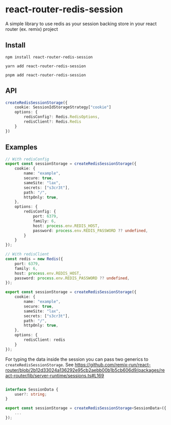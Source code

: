 # react-router-redis-session

A simple library to use redis as your session backing store in your react router (ex. remix) project

## Install

`npm install react-router-redis-session`

`yarn add react-router-redis-session`

`pnpm add react-router-redis-session`

## API

```ts
createRedisSessionStorage({
    cookie: SessionIdStorageStrategy["cookie"]
    options: {
        redisConfig?: Redis.RedisOptions,
        redisClient?: Redis.Redis
    }
})
```

## Examples

```ts
// With redisConfig
export const sessionStorage = createRedisSessionStorage({
    cookie: {
        name: "example",
        secure: true,
        sameSite: "lax",
        secrets: ["s3cr3t"],
        path: "/",
        httpOnly: true,
    },
    options: {
        redisConfig: {
            port: 6379,
            family: 6,
            host: process.env.REDIS_HOST,
            password: process.env.REDIS_PASSWORD ?? undefined,
        }
    }
});

// With redisClient
const redis = new Redis({
    port: 6379,
    family: 6,
    host: process.env.REDIS_HOST,
    password: process.env.REDIS_PASSWORD ?? undefined,
});

export const sessionStorage = createRedisSessionStorage({
    cookie: {
        name: "example",
        secure: true,
        sameSite: "lax",
        secrets: ["s3cr3t"],
        path: "/",
        httpOnly: true,
    },
    options: {
        redisClient: redis
    }
});
```

For typing the data inside the session you can pass two generics to `createRedisSessionStorage`.
See https://github.com/remix-run/react-router/blob/2b12d33024a136292e95cb2aebb00b1b5cb606d9/packages/react-router/lib/server-runtime/sessions.ts#L169

```ts

interface SessionData {
    user?: string;
}

export const sessionStorage = createRedisSessionStorage<SessionData>({
    ...
});



```
